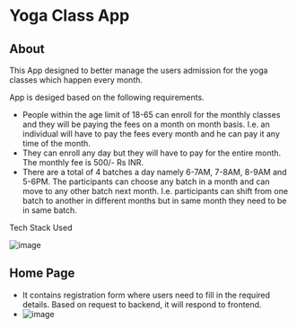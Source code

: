 # Yoga Class App

## About
This App designed to better manage the users admission for the yoga classes which happen every month. 

App is desiged based on the following requirements. 

- People within the age limit of 18-65 can enroll for the monthly classes and they will
be paying the fees on a month on month basis. I.e. an individual will have to pay the fees
every month and he can pay it any time of the month.
- They can enroll any day but they will have to pay for the entire month. The monthly fee is
500/- Rs INR.
- There are a total of 4 batches a day namely 6-7AM, 7-8AM, 8-9AM and 5-6PM. The
participants can choose any batch in a month and can move to any other batch next
month. I.e. participants can shift from one batch to another in different months but in
same month they need to be in same batch. 

Tech Stack Used

![image](https://miro.medium.com/max/800/1*lxwmoWhzBjSXYc9UjJVaYQ.png)

## Home Page
   - It contains registration form where users need to fill in the required details. Based on request to backend, it will respond to frontend. 
   - ![image](https://drive.google.com/file/d/1CtemLzkuNzo4boY6Jv-eU4_MNZ8AAfYM/view?usp=share_link)
